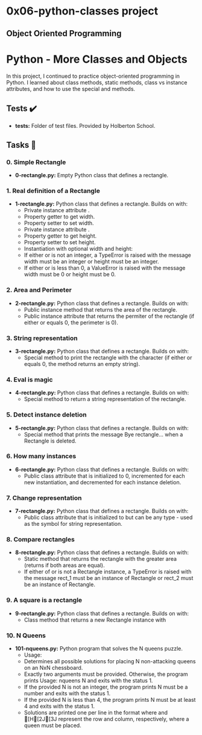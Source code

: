 # 0x06-python-classes project
## Object Oriented Programming

# Python - More Classes and Objects

In this project, I continued to practice object-oriented programming in Python. I learned about class methods, static methods, class vs instance attributes, and how to use the special  and  methods.

## Tests ✔️
- **tests:** Folder of test files. Provided by Holberton School.

## Tasks 📃

### 0. Simple Rectangle
- **0-rectangle.py:** Empty Python class that defines a rectangle.

### 1. Real definition of a Rectangle
- **1-rectangle.py:** Python class that defines a rectangle. Builds on  with:
  - Private instance attribute .
  - Property getter  to get width.
  - Property setter  to set width.
  - Private instance attribute .
  - Property getter  to get height.
  - Property setter  to set height.
  - Instantiation with optional width and height: 
  - If either  or  is not an integer, a TypeError is raised with the message width must be an integer or height must be an integer.
  - If either  or  is less than 0, a ValueError is raised with the message width must be 0 or height must be 0.

### 2. Area and Perimeter
- **2-rectangle.py:** Python class that defines a rectangle. Builds on  with:
  - Public instance method  that returns the area of the rectangle.
  - Public instance attribute  that returns the permiter of the rectangle (if either  or  equals 0, the perimeter is 0).

### 3. String representation
- **3-rectangle.py:** Python class that defines a rectangle. Builds on  with:
  - Special method  to print the rectangle with the  character (if either  or  equals 0, the method returns an empty string).

### 4. Eval is magic
- **4-rectangle.py:** Python class that defines a rectangle. Builds on  with:
  - Special method  to return a string representation of the rectangle.

### 5. Detect instance deletion
- **5-rectangle.py:** Python class that defines a rectangle. Builds on  with:
  - Special method  that prints the message Bye rectangle... when a Rectangle is deleted.

### 6. How many instances
- **6-rectangle.py:** Python class that defines a rectangle. Builds on  with:
  - Public class attribute  that is initialized to 0, incremented for each new instantiation, and decremented for each instance deletion.

### 7. Change representation
- **7-rectangle.py:** Python class that defines a rectangle. Builds on  with:
  - Public class attribute  that is initialized to  but can be any type - used as the symbol for string representation.

### 8. Compare rectangles
- **8-rectangle.py:** Python class that defines a rectangle. Builds on  with:
  - Static method  that returns the rectangle with the greater area (returns  if both areas are equal).
  - If either of  or  is not a Rectangle instance, a TypeError is raised with the message rect_1 must be an instance of Rectangle or rect_2 must be an instance of Rectangle.

### 9. A square is a rectangle
- **9-rectangle.py:** Python class that defines a rectangle. Builds on  with:
  - Class method  that returns a new Rectangle instance with 

### 10. N Queens
- **101-nqueens.py:** Python program that solves the N queens puzzle.
  - Usage: 
  - Determines all possible solutions for placing N non-attacking queens on an NxN chessboard.
  - Exactly two arguments must be provided. Otherwise, the program prints Usage: nqueens N and exits with the status 1.
  - If the provided N is not an integer, the program prints N must be a number and exits with the status 1.
  - If the provided N is less than 4, the program prints N must be at least 4 and exits with the status 1.
  - Solutions are printed one per line in the format  where  and [H[2J[3J represent the row and column, respectively, where a queen must be placed.

